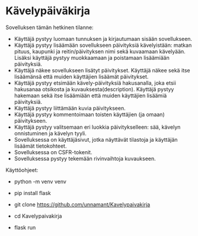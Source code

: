 # Kävelypäiväkirja

Sovelluksen tämän hetkinen tilanne:
- Käyttäjä pystyy luomaan tunnuksen ja kirjautumaan sisään sovellukseen.
- Käyttäjä pystyy lisäämään sovellukseen päivityksiä kävelyistään: matkan pituus, kaupunki ja reitin/päivityksen nimi sekä kuvaamaan kävelyään. Lisäksi käyttäjä pystyy muokkaamaan ja poistamaan lisäämiään päivityksiä.
- Käyttäjä näkee sovellukseen lisätyt päivitykset. Käyttäjä näkee sekä itse lisäämänsä että muiden käyttäjien lisäämät päivitykset.
- Käyttäjä pystyy etsimään kävely-päivityksiä hakusanalla, joka etsii hakusanaa otsikosta ja kuvauksesta(description). Käyttäjä pystyy hakemaan sekä itse lisäämiään että muiden käyttäjien lisäämiä päivityksiä.
- Käyttäjä pystyy liittämään kuvia päivitykseen.
- Käyttäjä pystyy kommentoimaan toisten käyttäjien (ja omaan) päivitykseen.
- Käyttäjä pystyy valitsemaan eri luokkia päivitykselleen: sää, kävelyn onnistuminen ja kävelyn tyyli.
- Sovelluksessa on käyttäjäsivut, jotka näyttävät tilastoja ja käyttäjän lisäämät tietokohteet.
- Sovelluksessa on CSFR-tokenit.
- Sovelluksessa pystyy tekemään rivinvaihtoja kuvaukseen.
  
Käyttöohjeet:
- python -m venv venv
- pip install flask

- git clone https://github.com/unnamant/Kavelypaivakirja
- cd Kavelypaivakirja
- flask run
